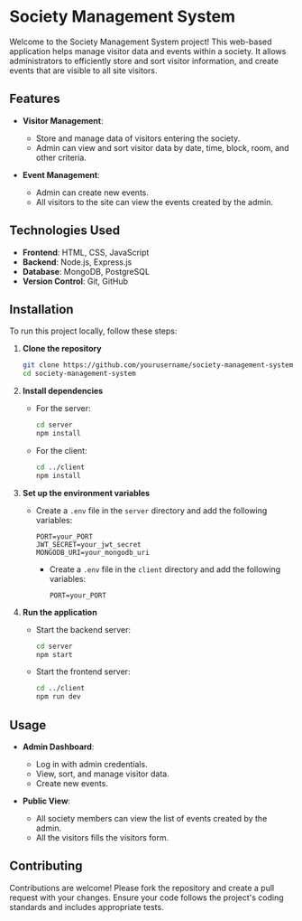 # Society Management System

Welcome to the Society Management System project! This web-based application helps manage visitor data and events within a society. It allows administrators to efficiently store and sort visitor information, and create events that are visible to all site visitors.

## Features

- **Visitor Management**: 
  - Store and manage data of visitors entering the society.
  - Admin can view and sort visitor data by date, time, block, room, and other criteria.

- **Event Management**:
  - Admin can create new events.
  - All visitors to the site can view the events created by the admin.

## Technologies Used

- **Frontend**: HTML, CSS, JavaScript
- **Backend**:  Node.js, Express.js
- **Database**: MongoDB, PostgreSQL
- **Version Control**: Git, GitHub

## Installation

To run this project locally, follow these steps:

1. **Clone the repository**
    ```bash
    git clone https://github.com/yourusername/society-management-system.git
    cd society-management-system
    ```

2. **Install dependencies**
    - For the server:
        ```bash
        cd server
        npm install
        ```
    - For the client:
        ```bash
        cd ../client
        npm install
        ```

3. **Set up the environment variables**
    - Create a `.env` file in the `server` directory and add the following variables:
        ```env
        PORT=your_PORT
        JWT_SECRET=your_jwt_secret
        MONGODB_URI=your_mongodb_uri
        ```
      - Create a `.env` file in the `client` directory and add the following variables:
        ```env
        PORT=your_PORT
        ```

4. **Run the application**
    - Start the backend server:
        ```bash
        cd server
        npm start
        ```
    - Start the frontend server:
        ```bash
        cd ../client
        npm run dev
        ```

## Usage

- **Admin Dashboard**:
  - Log in with admin credentials.
  - View, sort, and manage visitor data.
  - Create new events.

- **Public View**:
  - All society members can view the list of events created by the admin.
  - All the visitors fills the visitors form.

## Contributing

Contributions are welcome! Please fork the repository and create a pull request with your changes. Ensure your code follows the project's coding standards and includes appropriate tests.





